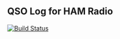 ## QSO Log for HAM Radio
[![Build Status](https://travis-ci.org/AmirolAhmad/qso.svg?branch=master)](https://travis-ci.org/AmirolAhmad/qso)
